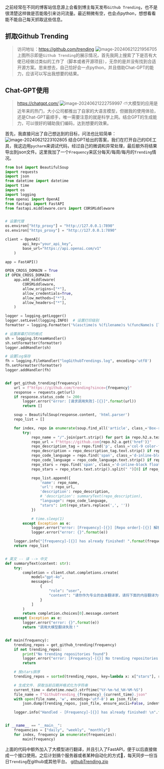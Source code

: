 之前经常在不同的博客站信息源上会看到博主每天发布`Github Trending`，也不是很清楚这样做是否能吸引来访问流量。最近稍微有空，也会点python，想想看看能不能自己每天抓取这些信息。

## 抓取Github Trending
> 访问地址：https://github.com/trending
![image-20240621221956705](https://github.com/junglehxj/junglehxj.github.io/assets/38659409/abdb1db6-35a3-4a50-9b27-1d189b37f59a)
上图所示即是`Github Trending`的展示情况，首先我网上搜索了下是否有大佬已经做过类似的工作了（脚本或者开源项目），无奈的是并没有找到合适开源方案。思来想去，自己恰好会一点python，并且借助Chat-GPT的能力，应该可以写出我想要的结果。

## Chat-GPT使用
> https://chatgpt.com/
![image-20240621222759997](https://github.com/junglehxj/junglehxj.github.io/assets/38659409/e68c8fb5-71b1-4839-9520-57a27e55e935)
⛅大模型的应用是近年来的热门，大小公司都推出了自家的大语言模型，但据我的使用体验，还是Chat-GPT最顺手，唯一需要注意的就是科学上网。结合GPT的生成能力，可以很好的辅助我们编码，达到想要的效果。

首先，我直接问出了自己想达到的目标，问法也比较简单：
![image-20240621223102805](https://github.com/junglehxj/junglehxj.github.io/assets/38659409/d071ef75-41c7-43e8-8b4b-8e18a0fb3208)
结合GPT给出的答案，我们在打开自己的IDE工具，我这边用`pycharm`来调试代码，经过自己的微调和异常处理，最后额外将结果导出到json文件。这里我加了一个`Frequency`来区分每天/每周/每月的`Trending`情况。
```python
from bs4 import BeautifulSoup
import requests
import json
from datetime import datetime
import time
import os
import logging
from openai import OpenAI
from fastapi import FastAPI
from fastapi.middleware.cors import CORSMiddleware


# 设置代理
os.environ["http_proxy"] = "http://127.0.0.1:7890"
os.environ["https_proxy"] = "http://127.0.0.1:7890"

client = OpenAI(
        api_key="your_api_key",
        base_url="https://api.openai.com/v1"
    )

app = FastAPI()

OPEN_CROSS_DOMAIN = True
if OPEN_CROSS_DOMAIN:
    app.add_middleware(
        CORSMiddleware,
        allow_origins=["*"],
        allow_credentials=True,
        allow_methods=["*"],
        allow_headers=["*"],
    )

logger = logging.getLogger()
logger.setLevel(logging.INFO)  # 设置打印级别
formatter = logging.Formatter('%(asctime)s %(filename)s %(funcName)s [line:%(lineno)d] %(levelname)s %(message)s')

# 设置屏幕打印的格式
sh = logging.StreamHandler()
sh.setFormatter(formatter)
logger.addHandler(sh)

# 设置log保存
fh = logging.FileHandler("logGithubTrendings.log", encoding='utf8')
fh.setFormatter(formatter)
logger.addHandler(fh)


def get_github_trending(frequency):
    url = f"https://github.com/trending?since={frequency}"
    response = requests.get(url)
    if response.status_code != 200:
        logger.error("error: [请求调用失败]-[{}]".format(url))
        return []

    soup = BeautifulSoup(response.content, 'html.parser')
    repo_list = []

    for index, repo in enumerate(soup.find_all('article', class_='Box-row')):
        try:
            repo_name = "/".join(part.strip() for part in repo.h2.a.text.strip().replace('\n', ' ').split("/"))
            repo_url = f"https://github.com{repo.h2.a.get('href')}"
            repo_description_tag = repo.find('p', class_='col-9 color-fg-muted my-1 pr-4')
            repo_description = repo_description_tag.text.strip() if repo_description_tag else 'No description'
            repo_code_language = repo.find('span', class_='d-inline-block ml-0 mr-3')
            repo_code_language = repo_code_language.text.strip() if repo_code_language else 'No code language'
            repo_stars = repo.find('span', class_='d-inline-block float-sm-right')
            repo_stars = repo_stars.text.strip().split(" ")[0] if repo_stars else 'No code language'

            repo_list.append({
                'name': repo_name,
                'url': repo_url,
                'description': repo_description,
                # 'description': summaryText(repo_description),
                "language": repo_code_language,
                "stars": int(repo_stars.replace(',', ''))
            })

            # time.sleep(1)
        except Exception as e:
            logger.error("error: [Frequency]-[{}] [Repo order]-[{}] 解析失败".format(frequency, index))
            logger.error("error: {}".format(e))

    logger.info("[frequency]-[{}] has already finished! ".format(frequency))
    return repo_list


# 英文 -- 译 --> 中文
def summaryText(content: str):
    try:
        completion = client.chat.completions.create(
            model="gpt-4o",
            messages=[
                {
                    "role": "user",
                    "content": "请你作为专业的自身翻译家，请将下面的内容翻译为中文：\n" + content,
                }
            ]
        )
        return completion.choices[0].message.content
    except Exception as e:
        logger.error("error: {}".format(e))
        return "调用大模型翻译失败！"


def main(frequency):
    trending_repos = get_github_trending(frequency)
    if not trending_repos:
        print("No trending repositories found")
        logger.error("error: [Frequency]-[{}] No trending repositories found".format(frequency))
        return

    # 按stars排序
    trending_repos = sorted(trending_repos, key=lambda x: x["stars"], reverse=True)

    # 生成文件. 获取当前日期并格式化为字符串
    current_time = datetime.now().strftime("%Y-%m-%d_%H-%M-%S")
    file_name = f"GithubTrending_{frequency}_{current_time}.json"
    with open(file_name, 'w', encoding='utf-8') as json_file:
        json.dump(trending_repos, json_file, ensure_ascii=False, indent=4)

    logger.info("Handled - [Frequency]-[{}] has already finished! \n".format(frequency))


if __name__ == "__main__":
    frequencies = ["daily", "weekly", "monthly"]
    for index, frequency in enumerate(frequencies):
        main(frequency)

```
上面的代码中额外加入了大模型进行翻译，并且引入了FastAPI，便于以后直接做成一个接口使用。之后计划搞个服务器或者某种自动化的方式🤔，每天同步一份当日`Trending`在github或其他平台。
[githubTrending.zip](https://github.com/user-attachments/files/15929325/githubTrending.zip)